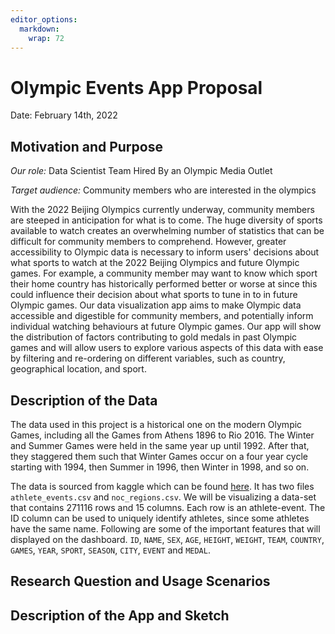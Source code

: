 ```yaml
---
editor_options: 
  markdown: 
    wrap: 72
---
```


# Olympic Events App Proposal

Date: February 14th, 2022

## Motivation and Purpose

*Our role:* Data Scientist Team Hired By an Olympic Media Outlet

*Target audience:* Community members who are interested in the olympics

With the 2022 Beijing Olympics currently underway, community members are
steeped in anticipation for what is to come. The huge diversity of
sports available to watch creates an overwhelming number of statistics
that can be difficult for community members to comprehend. However,
greater accessibility to Olympic data is necessary to inform users'
decisions about what sports to watch at the 2022 Beijing Olympics and
future Olympic games. For example, a community member may want to know
which sport their home country has historically performed better or
worse at since this could influence their decision about what sports to
tune in to in future Olympic games. Our data visualization app aims to
make Olympic data accessible and digestible for community members, and
potentially inform individual watching behaviours at future Olympic
games. Our app will show the distribution of factors contributing to
gold medals in past Olympic games and will allow users to explore
various aspects of this data with ease by filtering and re-ordering on
different variables, such as country, geographical location, and sport.

## Description of the Data

The data used in this project is a historical one on the modern Olympic
Games, including all the Games from Athens 1896 to Rio 2016. The Winter
and Summer Games were held in the same year up until 1992. After that,
they staggered them such that Winter Games occur on a four year cycle
starting with 1994, then Summer in 1996, then Winter in 1998, and so on.

The data is sourced from kaggle which can be found
[here](https://www.kaggle.com/heesoo37/120-years-of-olympic-history-athletes-and-results?select=noc_regions.csv).
It has two files `athlete_events.csv` and `noc_regions.csv`. We will be
visualizing a data-set that contains 271116 rows and 15 columns. Each
row is an athlete-event. The ID column can be used to uniquely identify
athletes, since some athletes have the same name. Following are some of
the important features that will displayed on the dashboard. `ID`,
`NAME`, `SEX`, `AGE`, `HEIGHT`, `WEIGHT`, `TEAM`, `COUNTRY`, `GAMES`,
`YEAR`, `SPORT`, `SEASON`, `CITY`, `EVENT` and `MEDAL`.

## Research Question and Usage Scenarios

## Description of the App and Sketch
